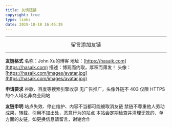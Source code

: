 ```yaml
---
title: 友情链接
copyright: true
type: links
date: 2019-10-18 16:46:39
---
```


***

<div style="text-align:center;font-size: 1.125em;">
    <span class="with-love" id="myheartbeat">
    <i class="fa fa-heartbeat"></i></span>
    留言添加友链
    <span class="with-love" id="myheartbeat">
    <i class="fa fa-heartbeat"></i></span>
</div>
  
***
  
<div class="note success">

   <strong>友链格式</strong>
   名称：John Xu的博客
   地址：[https://hasaik.com](https://hasaik.com)
   描述：博观而约取，厚积而薄发！
   头像：[https://hasaik.com/images/avatar.jpg](https://hasaik.com/images/avatar.jpg)
</div>

<div class="note danger">

   <strong>申请要求</strong>
   谷歌、百度等搜索引擎收录
   无广告推广，头像外链不 403
   仅限 HTTPS 的个人域名非商业网站
</div>

<div class="note warning">

   <strong>友链申明</strong>
   站点失效、停止维护、内容不当都可能被取消友链
   禁链不尊重他人劳动成果，转载、引用不加出处，恶意行为的站点
   本站会定期检查并清理无效的、单方面的友链，如更换信息请留言，谢谢合作
</div>

<style>
.posts-expand .post-body h2::before {
    display: none
}
.links-content .with-love {
     color: #808080 !important;
     display: inline-block;
     margin: 0 5px;
     animation: iconAnimate 1.33s ease-in-out infinite;
 }
</style>
